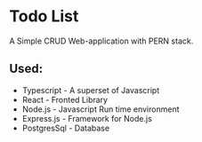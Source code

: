 # Todo List

A Simple CRUD Web-application with PERN stack.

## Used:

- Typescript - A superset of Javascript
- React - Fronted Library
- Node.js - Javascript Run time environment
- Express.js - Framework for Node.js
- PostgresSql - Database
